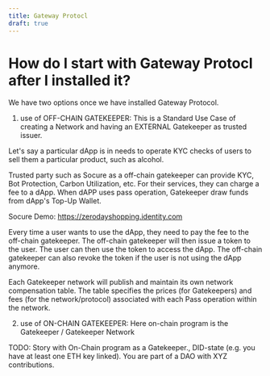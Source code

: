 ```yaml
---
title: Gateway Protocl
draft: true
---
```


# How do I start with Gateway Protocl after I installed it?

We have two options once we have installed Gateway Protocol.

1. use of OFF-CHAIN GATEKEEPER: This is a Standard Use Case of creating a Network and having an EXTERNAL Gatekeeper as trusted issuer.

Let's say a particular dApp is in needs to operate KYC checks of users to sell them a particular product, such as alcohol. 

Trusted party such as Socure as a off-chain gatekeeper can provide KYC, Bot Protection, Carbon Utilization, etc. For their services, they can charge a fee to a dApp. When dAPP uses pass operation, Gatekeeper draw funds from dApp's Top-Up Wallet.

Socure Demo: https://zerodayshopping.identity.com

Every time a user wants to use the dApp, they need to pay the fee to the off-chain gatekeeper. The off-chain gatekeeper will then issue a token to the user. The user can then use the token to access the dApp. The off-chain gatekeeper can also revoke the token if the user is not using the dApp anymore.

Each Gatekeeper network will publish and maintain its own network compensation table. The table specifies the prices (for Gatekeepers) and fees (for the network/protocol) associated with each Pass operation within the network.

2. use of ON-CHAIN GATEKEEPER: Here on-chain program is the Gatekeeper / Gatekeeper Network

TODO: Story with On-Chain program as a Gatekeeper., DID-state (e.g. you have at least one ETH key linked). You are part of a DAO with XYZ contributions.